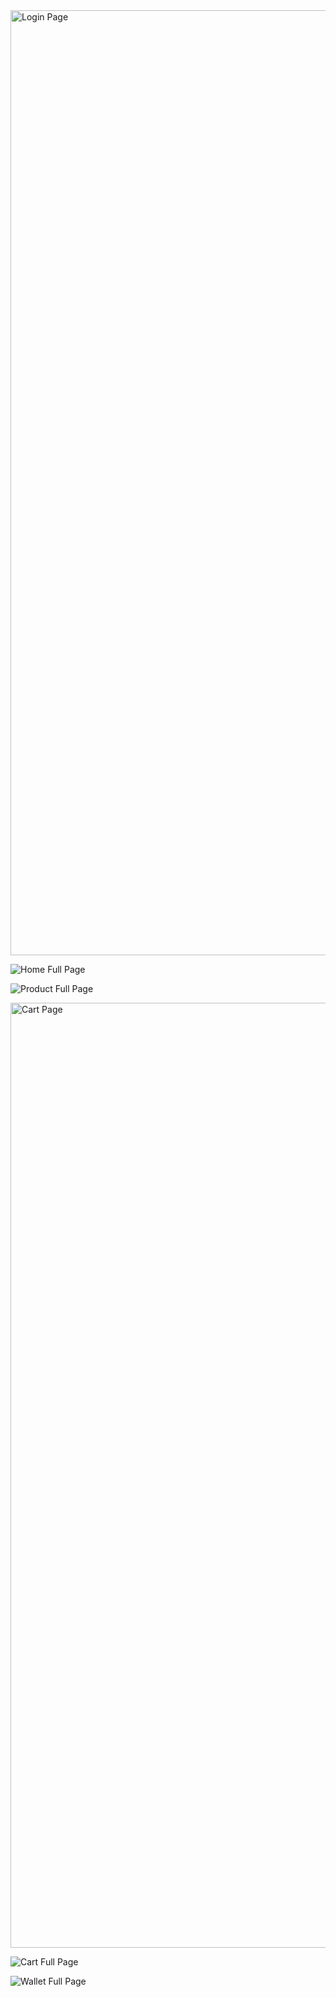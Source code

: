 <img width="1512" alt="Login Page" src="https://github.com/user-attachments/assets/2df2a7e3-bd9a-4844-9bd3-8c32afdb8dbf">



![Home Full Page](https://github.com/user-attachments/assets/ed75912c-10c9-4081-82bb-c353e3a1247c)


![Product Full Page](https://github.com/user-attachments/assets/0993ace2-09c6-4397-818c-92ef888252dc)


<img width="1512" alt="Cart Page" src="https://github.com/user-attachments/assets/a8703ed0-3efa-48cf-b3fc-6ad9f3e45661">


![Cart Full Page](https://github.com/user-attachments/assets/0320467e-5c9c-47be-bad4-6b9abf01b855)


![Wallet Full Page](https://github.com/user-attachments/assets/c67b7610-0841-4677-b871-91ba590c34e9)
